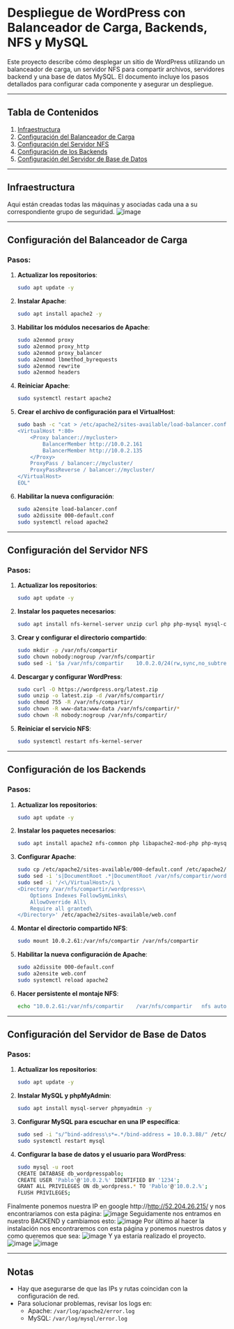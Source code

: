 # Despliegue de WordPress con Balanceador de Carga, Backends, NFS y MySQL

Este proyecto describe cómo desplegar un sitio de WordPress utilizando un balanceador de carga, un servidor NFS para compartir archivos, servidores backend y una base de datos MySQL. El documento incluye los pasos detallados para configurar cada componente y asegurar un despliegue.

---

## Tabla de Contenidos
1. [Infraestructura](#infraestructura)
2. [Configuración del Balanceador de Carga](#configuración-del-balanceador-de-carga)
3. [Configuración del Servidor NFS](#configuración-del-servidor-nfs)
4. [Configuración de los Backends](#configuración-de-los-backends)
5. [Configuración del Servidor de Base de Datos](#configuración-del-servidor-de-base-de-datos)

---

## Infraestructura
Aqui están creadas todas las máquinas y asociadas cada una a su correspondiente grupo de seguridad.
![image](https://github.com/user-attachments/assets/c94c658b-0c09-491e-84da-c3b30226cfc6)



---

## Configuración del Balanceador de Carga

### Pasos:
1. **Actualizar los repositorios**:
    ```bash
    sudo apt update -y
    ```

2. **Instalar Apache**:
    ```bash
    sudo apt install apache2 -y
    ```

3. **Habilitar los módulos necesarios de Apache**:
    ```bash
    sudo a2enmod proxy
    sudo a2enmod proxy_http
    sudo a2enmod proxy_balancer
    sudo a2enmod lbmethod_byrequests
    sudo a2enmod rewrite
    sudo a2enmod headers
    ```

4. **Reiniciar Apache**:
    ```bash
    sudo systemctl restart apache2
    ```

5. **Crear el archivo de configuración para el VirtualHost**:
    ```bash
    sudo bash -c "cat > /etc/apache2/sites-available/load-balancer.conf <<EOL
    <VirtualHost *:80>
        <Proxy balancer://mycluster>
            BalancerMember http://10.0.2.161
            BalancerMember http://10.0.2.135
        </Proxy>
        ProxyPass / balancer://mycluster/
        ProxyPassReverse / balancer://mycluster/
    </VirtualHost>
    EOL"
    ```

6. **Habilitar la nueva configuración**:
    ```bash
    sudo a2ensite load-balancer.conf
    sudo a2dissite 000-default.conf
    sudo systemctl reload apache2
    ```

---

## Configuración del Servidor NFS

### Pasos:
1. **Actualizar los repositorios**:
    ```bash
    sudo apt update -y
    ```

2. **Instalar los paquetes necesarios**:
    ```bash
    sudo apt install nfs-kernel-server unzip curl php php-mysql mysql-client -y
    ```

3. **Crear y configurar el directorio compartido**:
    ```bash
    sudo mkdir -p /var/nfs/compartir
    sudo chown nobody:nogroup /var/nfs/compartir
    sudo sed -i '$a /var/nfs/compartir    10.0.2.0/24(rw,sync,no_subtree_check)' /etc/exports
    ```

4. **Descargar y configurar WordPress**:
    ```bash
    sudo curl -O https://wordpress.org/latest.zip
    sudo unzip -o latest.zip -d /var/nfs/compartir/
    sudo chmod 755 -R /var/nfs/compartir/
    sudo chown -R www-data:www-data /var/nfs/compartir/*
    sudo chown -R nobody:nogroup /var/nfs/compartir/
    ```

5. **Reiniciar el servicio NFS**:
    ```bash
    sudo systemctl restart nfs-kernel-server
    ```

---

## Configuración de los Backends

### Pasos:
1. **Actualizar los repositorios**:
    ```bash
    sudo apt update -y
    ```

2. **Instalar los paquetes necesarios**:
    ```bash
    sudo apt install apache2 nfs-common php libapache2-mod-php php-mysql php-curl php-gd php-xml php-mbstring php-xmlrpc php-zip php-soap php -y
    ```

3. **Configurar Apache**:
    ```bash
    sudo cp /etc/apache2/sites-available/000-default.conf /etc/apache2/sites-available/web.conf
    sudo sed -i 's|DocumentRoot .*|DocumentRoot /var/nfs/compartir/wordpress|g' /etc/apache2/sites-available/web.conf
    sudo sed -i '/<\/VirtualHost>/i \
    <Directory /var/nfs/compartir/wordpress>\
        Options Indexes FollowSymLinks\
        AllowOverride All\
        Require all granted\
    </Directory>' /etc/apache2/sites-available/web.conf
    ```

4. **Montar el directorio compartido NFS**:
    ```bash
    sudo mount 10.0.2.61:/var/nfs/compartir /var/nfs/compartir
    ```

5. **Habilitar la nueva configuración de Apache**:
    ```bash
    sudo a2dissite 000-default.conf
    sudo a2ensite web.conf
    sudo systemctl reload apache2
    ```

6. **Hacer persistente el montaje NFS**:
    ```bash
    echo "10.0.2.61:/var/nfs/compartir    /var/nfs/compartir   nfs auto,nofail,noatime,nolock,intr,tcp,actimeo=1800 0 0" | sudo tee -a /etc/fstab
    ```

---

## Configuración del Servidor de Base de Datos

### Pasos:
1. **Actualizar los repositorios**:
    ```bash
    sudo apt update -y
    ```

2. **Instalar MySQL y phpMyAdmin**:
    ```bash
    sudo apt install mysql-server phpmyadmin -y
    ```

3. **Configurar MySQL para escuchar en una IP específica**:
    ```bash
    sudo sed -i "s/^bind-address\s*=.*/bind-address = 10.0.3.88/" /etc/mysql/mysql.conf.d/mysqld.cnf
    sudo systemctl restart mysql
    ```

4. **Configurar la base de datos y el usuario para WordPress**:
    ```bash
    sudo mysql -u root 
    CREATE DATABASE db_wordpresspablo;
    CREATE USER 'Pablo'@'10.0.2.%' IDENTIFIED BY '1234';
    GRANT ALL PRIVILEGES ON db_wordpress.* TO 'Pablo'@'10.0.2.%';
    FLUSH PRIVILEGES;
    ```
Finalmente ponemos nuestra IP en google http://http://52.204.26.215/ y nos encontrariamos con esta página:
![image](https://github.com/user-attachments/assets/63d9d51c-5361-4e26-a9ae-ea0482bdb79e)
Seguidamente nos entramos en nuestro BACKEND y cambiamos esto:
![image](https://github.com/user-attachments/assets/f6bf470e-386c-4613-ad59-3898024d8957)
Por último al hacer la instalación nos encontraremos con esta página y ponemos nuestros datos y como queremos que sea:
![image](https://github.com/user-attachments/assets/0ded3bc9-ebcb-4665-a97a-45639ff2c170)
Y ya estaría realizado el proyecto.
![image](https://github.com/user-attachments/assets/8b52ac1e-35bc-4800-884f-cda34c4cf8ca)
![image](https://github.com/user-attachments/assets/31a54620-3943-4f30-a373-016327ce8aa9)

---

## Notas
- Hay que asegurarse de que las IPs y rutas coincidan con la configuración de red.
- Para solucionar problemas, revisar los logs en:
  - Apache: `/var/log/apache2/error.log`
  - MySQL: `/var/log/mysql/error.log`




